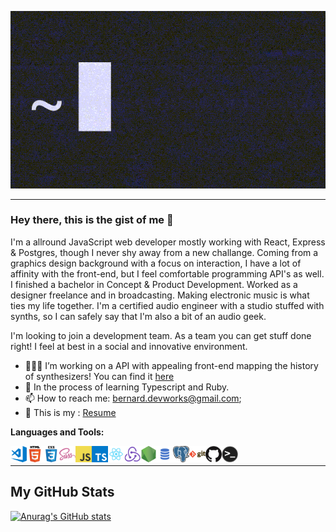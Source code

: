 <p align="center"><img src="animatedName.gif" alt="drawing" width="540"/> </p>

---

### Hey there, this is the gist of me 👋

I'm a allround JavaScript web developer mostly working with React, Express & Postgres, though I never shy away from a new challange. Coming from a graphics design background with a focus on interaction, I have a lot of affinity with the front-end, but I feel comfortable programming API's as well. I finished a bachelor in Concept & Product Development. Worked as a designer freelance and in broadcasting. Making electronic music is what ties my life together. I'm a certified audio engineer with a studio stuffed with synths, so I can safely say that I'm also a bit of an audio geek.

I'm looking to join a development team. As a team you can get stuff done right! I feel at best in a social and innovative environment. 

- 👨🏽‍💻 I’m working on a API with appealing front-end mapping the history of synthesizers! You can find it [here](https://github.com/BernardDev/synth-api)
- 🌱 In the process of learning Typescript and Ruby.
- 📫 How to reach me: [bernard.devworks@gmail.com]();
- 📝 This is my : [Resume](https://issuu.com/bwittgen/docs/2021_resume_bernardwittgen)

**Languages and Tools:**


<img align="left" alt="Visual Studio Code" width="26px" src="https://raw.githubusercontent.com/github/explore/80688e429a7d4ef2fca1e82350fe8e3517d3494d/topics/visual-studio-code/visual-studio-code.png" />
<img align="left" alt="HTML5" width="26px" src="https://raw.githubusercontent.com/github/explore/80688e429a7d4ef2fca1e82350fe8e3517d3494d/topics/html/html.png" />
<img align="left" alt="CSS3" width="26px" src="https://raw.githubusercontent.com/github/explore/80688e429a7d4ef2fca1e82350fe8e3517d3494d/topics/css/css.png" />
<img align="left" alt="Sass" width="26px" src="https://raw.githubusercontent.com/github/explore/80688e429a7d4ef2fca1e82350fe8e3517d3494d/topics/sass/sass.png" />
<img align="left" alt="JavaScript" width="26px" src="https://raw.githubusercontent.com/github/explore/80688e429a7d4ef2fca1e82350fe8e3517d3494d/topics/javascript/javascript.png" />
<img align="left" alt="TypeScript" width="26px" src="https://raw.githubusercontent.com/github/explore/80688e429a7d4ef2fca1e82350fe8e3517d3494d/topics/typescript/typescript.png" />
<img align="left" alt="React" width="26px" src="https://raw.githubusercontent.com/github/explore/80688e429a7d4ef2fca1e82350fe8e3517d3494d/topics/react/react.png" />
<img align="left" alt="Redux" width="26px" src="https://raw.githubusercontent.com/github/explore/80688e429a7d4ef2fca1e82350fe8e3517d3494d/topics/redux/redux.png" />
<img align="left" alt="Node.js" width="26px" src="https://raw.githubusercontent.com/github/explore/80688e429a7d4ef2fca1e82350fe8e3517d3494d/topics/nodejs/nodejs.png" />
<img align="left" alt="SQL" width="26px" src="https://raw.githubusercontent.com/github/explore/80688e429a7d4ef2fca1e82350fe8e3517d3494d/topics/sql/sql.png" />
<img align="left" alt="MySQL" width="26px" src="https://raw.githubusercontent.com/github/explore/80688e429a7d4ef2fca1e82350fe8e3517d3494d/topics/postgresql/postgresql.png" />
<img align="left" alt="Git" width="26px" src="https://raw.githubusercontent.com/github/explore/80688e429a7d4ef2fca1e82350fe8e3517d3494d/topics/git/git.png" />
<img align="left" alt="GitHub" width="26px" src="https://raw.githubusercontent.com/github/explore/78df643247d429f6cc873026c0622819ad797942/topics/github/github.png" />
<img align="left" alt="Terminal" width="26px" src="https://raw.githubusercontent.com/github/explore/80688e429a7d4ef2fca1e82350fe8e3517d3494d/topics/terminal/terminal.png" />

<br />

---

## My GitHub Stats

[![Anurag's GitHub stats](https://github-readme-stats.vercel.app/api?username=BernardDev&hide=issues,stars)](https://github.com/anuraghazra/github-readme-stats)

